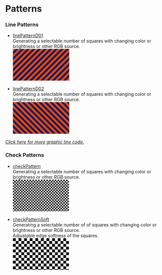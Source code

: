 # Patterns

### Line Patterns
  - [linePatternD01](linePatterns/linePatternD01.md)  
     Generating a selectable number of squares with changing color or brightness or other RGB source.    
     [![](images/linePatternD01-thumb.png)](linePatterns/linePatternD01.md)  
     
  - [linePatternD02](linePatterns/linePatternD02.md)  
     Generating a selectable number of squares with changing color or brightness or other RGB source.    
     [![](images/linePatternD02-thumb.png)](linePatterns/linePatternD02.md)  
     
*[Click here for more graphic line code.](../Lines/README.md)*

### Check Patterns
  - [checkPattern](checkPattern/checkPattern.md)  
     Generating a selectable number of squares with changing color or brightness or other RGB source.    
     [![](images/checkPattern-thumb.png)](checkPattern/checkPattern.md)  
   
  - [checkPatternSoft](checkPattern/checkPatternSoft.md)  
     Generating a selectable number of of squares with changing color or brightness or other RGB source.     
     Adjustable edge softness of the squares.   
     [![](images/checkPatternSoft-thumb.png)](checkPattern/checkPatternSoft.md)  
